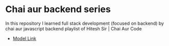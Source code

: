 # Chai aur backend series

In this repository I learned full stack development (focused on backend) by chai aur javascript backend playlist of Hitesh Sir | Chai Aur Code

- [Model Link](https://app.eraser.io/workspace/YtPqZ1VogxGy1jzIDkzj)
